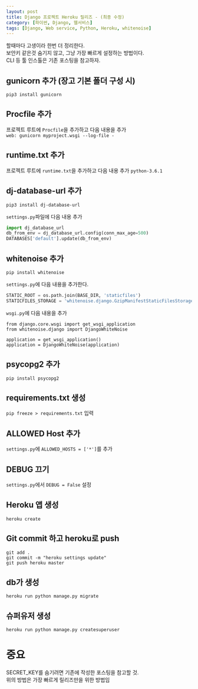 ```yaml
---
layout: post
title: Django 프로젝트 Heroku 릴리즈 - (최종 수정)
category: [파이썬, Django, 웹서비스]
tags: [Django, Web service, Python, Heroku, whitenoise]
---
```


할때마다 고생이라 한번 더 정리한다.  
보안키 같은것 숨기지 않고, 그냥 가장 빠르게 설정하는 방법이다.  
CLI 등 툴 인스톨은 기존 포스팅을 참고하자.  

## gunicorn 추가 (장고 기본 폴더 구성 시)
`pip3 install gunicorn`

## Procfile 추가
프로젝트 루트에 `Procfile`을 추가하고 다음 내용을 추가  
`web: gunicorn myproject.wsgi --log-file -`

## runtime.txt 추가
프로젝트 루트에 `runtime.txt`을 추가하고 다음 내용 추가 
`python-3.6.1`

## dj-database-url 추가
`pip3 install dj-database-url`

`settings.py`파일에 다음 내용 추가
``` python
import dj_database_url
db_from_env = dj_database_url.config(conn_max_age=500)
DATABASES['default'].update(db_from_env)
```

## whitenoise 추가 
`pip install whitenoise`

`settings.py`에 다음 내용을 추가한다.
``` python
STATIC_ROOT = os.path.join(BASE_DIR, 'staticfiles')
STATICFILES_STORAGE = 'whitenoise.django.GzipManifestStaticFilesStorage'
```

`wsgi.py`에 다음 내용을 추가
```
from django.core.wsgi import get_wsgi_application
from whitenoise.django import DjangoWhiteNoise

application = get_wsgi_application()
application = DjangoWhiteNoise(application)
```

## psycopg2 추가
`pip install psycopg2`

## requirements.txt 생성
`pip freeze > requirements.txt` 입력

## ALLOWED Host 추가
`settings.py`에 `ALLOWED_HOSTS = ['*']`를 추가

## DEBUG 끄기
`settings.py`에서 `DEBUG = False` 설정

## Heroku 앱 생성
`heroku create`

## Git commit 하고 heroku로 push
`git add .`  
`git commit -m "heroku settings update"`  
`git push heroku master`  

## db가 생성 
`heroku run python manage.py migrate`

## 슈퍼유저 생성
`heroku run python manage.py createsuperuser`


# 중요
SECRET_KEY를 숨기려면 기존에 작성한 포스팅을 참고할 것.  
위의 방법은 가장 빠르게 릴리즈만을 위한 방법임  


